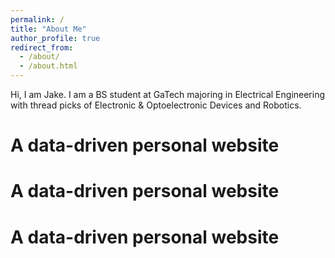 ```yaml
---
permalink: /
title: "About Me"
author_profile: true
redirect_from: 
  - /about/
  - /about.html
---
```


Hi, I am Jake. I am a BS student at GaTech majoring in Electrical Engineering with thread picks of Electronic & Optoelectronic Devices and Robotics.

A data-driven personal website
======


A data-driven personal website
======


A data-driven personal website
======